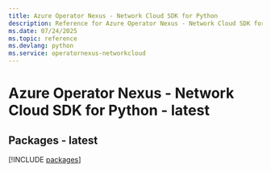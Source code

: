 ```yaml
---
title: Azure Operator Nexus - Network Cloud SDK for Python
description: Reference for Azure Operator Nexus - Network Cloud SDK for Python
ms.date: 07/24/2025
ms.topic: reference
ms.devlang: python
ms.service: operatornexus-networkcloud
---
```

# Azure Operator Nexus - Network Cloud SDK for Python - latest
## Packages - latest
[!INCLUDE [packages](operator-nexus---network-cloud-index.md)]